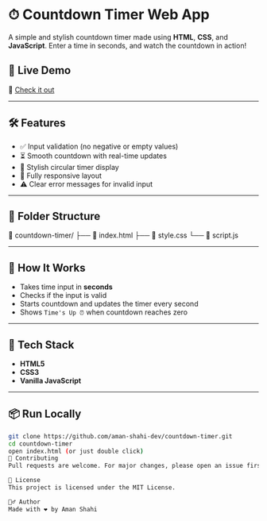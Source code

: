 # ⏱ Countdown Timer Web App

A simple and stylish countdown timer made using **HTML**, **CSS**, and **JavaScript**. Enter a time in seconds, and watch the countdown in action!

## 🚀 Live Demo

🔗 [Check it out](https://aman-shahi-dev.github.io/countdown-timer/)

---

## 🛠 Features

- ✅ Input validation (no negative or empty values)
- ⏳ Smooth countdown with real-time updates
- 🎯 Stylish circular timer display
- 📱 Fully responsive layout
- ⚠️ Clear error messages for invalid input

---

## 📂 Folder Structure

📁 countdown-timer/
├── 📄 index.html
├── 📄 style.css
└── 📄 script.js

---

## 🧠 How It Works

- Takes time input in **seconds**
- Checks if the input is valid
- Starts countdown and updates the timer every second
- Shows `Time's Up ⏰` when countdown reaches zero

---

## 🧰 Tech Stack

- **HTML5**
- **CSS3**
- **Vanilla JavaScript**

---

## 📦 Run Locally

```bash
git clone https://github.com/aman-shahi-dev/countdown-timer.git
cd countdown-timer
open index.html (or just double click)
🤝 Contributing
Pull requests are welcome. For major changes, please open an issue first to discuss what you would like to change.

📄 License
This project is licensed under the MIT License.

🙋‍♂️ Author
Made with ❤️ by Aman Shahi
